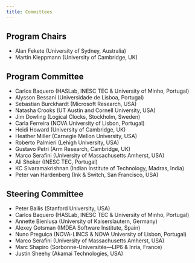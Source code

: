 ```yaml
---
title: Committees
---
```


Program Chairs
--------------

* Alan Fekete (University of Sydney, Australia)
* Martin Kleppmann (University of Cambridge, UK)

Program Committee
-----------------

* Carlos Baquero (HASLab, INESC TEC & University of Minho, Portugal)
* Alysson Bessani (Universidade de Lisboa, Portugal)
* Sebastian Burckhardt (Microsoft Research, USA)
* Natasha Crooks (UT Austin and Cornell University, USA)
* Jim Dowling (Logical Clocks, Stockholm, Sweden)
* Carla Ferreira (NOVA University of Lisbon, Portugal)
* Heidi Howard (University of Cambridge, UK)
* Heather Miller (Carnegie Mellon University, USA)
* Roberto Palmieri (Lehigh University, USA)
* Gustavo Petri (Arm Research, Cambridge, UK)
* Marco Serafini (University of Massachusetts Amherst, USA)
* Ali Shoker (INESC TEC, Portugal)
* KC Sivaramakrishnan (Indian Institute of Technology, Madras, India)
* Peter van Hardenberg (Ink & Switch, San Francisco, USA)

Steering Committee
------------------

* Peter Bailis (Stanford University, USA)
* Carlos Baquero (HASLab, INESC TEC & University of Minho, Portugal)
* Annette Bieniusa (University of Kaiserslautern, Germany)
* Alexey Gotsman (IMDEA Software Institute, Spain)
* Nuno Preguiça (NOVA-LINCS & NOVA University of Lisbon, Portugal)
* Marco Serafini (University of Massachusetts Amherst, USA)
* Marc Shapiro (Sorbonne-Universités—LIP6 & Inria, France)
* Justin Sheehy (Akamai Technologies, USA)
